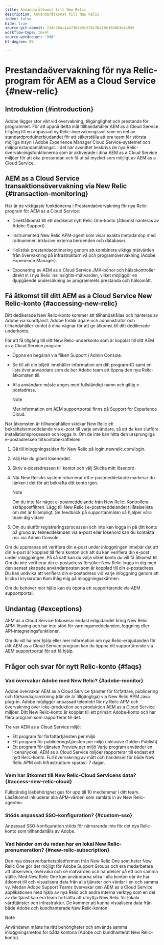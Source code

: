 ```yaml
---
title: Användaråtkomst till New Relic
description: Användaråtkomst till New Relic
index: false
hide: true
source-git-commit: 22dc38ac4aa736ae5c676cfba16e16b0b3e44936
workflow-type: tm+mt
source-wordcount: '998'
ht-degree: 0%

---
```



# Prestandaövervakning för nya Relic-program för AEM as a Cloud Service {#new-relic}

## Introduktion {#introduction}

Adobe lägger stor vikt vid övervakning, tillgänglighet och prestanda för programmet. För att uppnå detta mål tillhandahåller AEM as a Cloud Service tillgång till en anpassad ny Relic-övervakningssvit som en del av standardprodukterbjudandet för att säkerställa att era team får största möjliga insyn i Adobe Experience Manager Cloud Service-systemet och miljöprestandamätningar. I det här avsnittet beskrivs de nya Relic-övervakningsfunktionerna som är aktiverade i dina AEM as a Cloud Service miljöer för att öka prestandan och få ut så mycket som möjligt av AEM as a Cloud Service.

## AEM as a Cloud Service transaktionsövervakning via New Relic {#transaction-monitoring}

Här är de viktigaste funktionerna i Prestandaövervakning för nya Relic-program för AEM as a Cloud Service:

* Direktåtkomst till ett dedikerat nytt Relic One-konto (åtkomst hanteras av Adobe Support).

* Instrumented New Relic APM-agent som visar exakta metodanrop med radnummer, inklusive externa beroenden och databaser.

* Holistisk prestandaoptimering genom att kombinera viktiga mätvärden från övervakning på infrastrukturnivå och programövervakning (Adobe Experience Manager).

* Exponering av AEM as a Cloud Service JMX-bönor och hälsokontroller direkt in i nya Relic InsiInsights-mätvärden, vilket möjliggör en djupgående undersökning av programmets prestanda och hälsomått.

## Få åtkomst till ditt AEM as a Cloud Service New Relic-konto {#accessing-new-relic}

Ditt dedikerade New Relic-konto kommer att tillhandahållas och hanteras av Adobe via kundtjänst. Adobe förblir ägare och administratör och tillhandahåller kontot å dina vägnar för att ge åtkomst till ditt dedikerade underkonto.

För att få tillgång till ditt New Relic-underkonto som är kopplat till ditt AEM as a Cloud Service program:

* Öppna en begäran via fliken Support i Admin Console.
* Se till att din biljett innehåller information om ditt program-ID samt en lista över användare som du ber Adobe team att öppna den nya Relic-åtkomsten till.
* Alla användare måste anges med fullständigt namn och giltig e-postadress.

   >[!NOTE]
   >Mer information om AEM supportportal finns på Support for Experience Cloud.

När åtkomsten är tillhandahållen skickar New Relic ett bekräftelsemeddelande via e-post till varje användare, så att de kan slutföra installationsprocessen och logga in. Om de inte kan hitta den ursprungliga e-postadressen till kontobekräftelsen:

1. Gå till inloggningssidan för New Relic på login.newrelic.com/login.

1. Välj Har du glömt lösenordet.

1. Skriv e-postadressen till kontot och välj Skicka mitt lösenord.

1. När New Relicks system returnerar ett e-postmeddelande markerar du länken i det för att bekräfta ditt konto igen.

   >[!NOTE]
   >Om du inte får något e-postmeddelande från New Relic:
   >Kontrollera skräppostfiltren. Lägg till New Relic i e-postmeddelandet tillåtelselista om det är tillämpligt.
   >Ge feedback på supportanmälan så hjälper våra team dig vidare

1. Om du slutför registreringsprocessen och inte kan logga in på ditt konto på grund av felmeddelanden via e-post eller lösenord kan du kontakta oss via Admin Console.

Om du uppmanas att verifiera din e-post under inloggningen innebär det att din e-post är kopplad till flera konton och att du kan verifiera din e-post under inloggningen. På så sätt kan du välja vilket konto du vill få åtkomst till. Om du inte verifierar din e-postadress försöker New Relic logga in dig med den senast skapade användarposten som är kopplad till din e-postadress. Du kan undvika att verifiera din e-postadress vid varje inloggning genom att klicka i kryssrutan Kom ihåg mig på inloggningsskärmen.

Om du behöver mer hjälp kan du öppna ett supportärende via AEM supportportal.

## Undantag {#exceptions}

AEM as a Cloud Service fokuserar endast erbjudandet kring New Relic APM-lösning och har inte stöd för varningsmeddelanden, loggning eller API-integreringsfunktioner.

Om du vill ha mer hjälp eller mer information om nya Relic-erbjudanden för ditt AEM as a Cloud Service program kan du öppna ett supportärende via AEM supportportal för att få hjälp.

## Frågor och svar för nytt Relic-konto {#faqs}

### Vad övervakar Adobe med New Relic? {#adobe-monitor}

Adobe övervakar AEM as a Cloud Service tjänster för författare, publicering och förhandsgranskning (där de är tillgängliga) via New Relic APM Java plug-in. Adobe möjliggör anpassad telemetri för ny Relic APM och övervakning över icke-produktion och produktion AEM as a Cloud Service miljöer. Ditt New Relic-konto är kopplat till ett primärt Adobe-konto och har flera program som rapporterar till det.

Tre var AEM as a Cloud Service miljö:

* Ett program för författartjänsten per miljö
* Ett program för publiceringstjänsten per miljö (inklusive Golden Publish)
* Ett program för tjänsten Preview per miljö Varje program använder en licensnyckel, AEM as a Cloud Service miljöer rapporterar till endast ett nytt Relic-konto. Full övervakning av mått och händelser för både New Relic APM och Infrastructure sparas i 7 dagar.

### Vem har åtkomst till New Relic-Cloud Servicens data? {#access-new-relic-cloud}

Fullständig läsbehörighet ges för upp till 10 medlemmar i ditt team. Läsåtkomst inkluderar alla APM-värden som samlats in av New Relic-agenten.

### Stöds anpassad SSO-konfiguration? {#custom-sso}

Anpassad SSO-konfiguration stöds för närvarande inte för det nya Relic-konto som tillhandahålls av Adobe.

### Vad händer om du redan har en lokal New Relic-prenumeration? {#new-relic-subscription}

Den nya observerbarhetsplattformen från New Relic One som heter New Relic One gör det möjligt för Adobe Support Groups och era medarbetare att observera, övervaka och se mätvärden och händelser på ett och samma ställe. Med New Relic One kan användarna söka i alla konton där de har åtkomst till och visualisera data från alla tjänster och värdar i en och samma vy. Medan Adobe Support Teams övervakar den AEM as a Cloud Service applikationen med hjälp av nya Relic och andra interna verktyg som en del av din tjänst kan era team fortsätta att utnyttja New Relic för lokala värdtjänster och infrastruktur. De kommer att kunna visualisera data från både Adobe och kundhanterade New Relic-konton.

>[!NOTE]
>Användaren måste ha rätt behörigheter och använda samma inloggningsmetod för båda kontona (Adobe och kundhanterat New Relic-konto).


